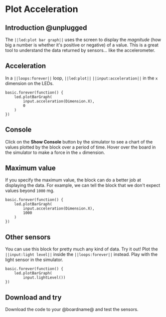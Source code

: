 # Plot Acceleration

## Introduction @unplugged

The ``||led:plot bar graph||`` uses the screen to display the _magnitude_ (how big a number is whether it's positive or negative) of a value. This is a great tool to understand the data returned by sensors... like the accelerometer.

## Acceleration

In a ``||loops:forever||`` loop, ``||led:plot||`` ``||input:acceleration||`` in the ``x`` dimension on the LEDs.

```blocks
basic.forever(function() {
    led.plotBarGraph(
        input.acceleration(Dimension.X),
        0
    )
})
```

## Console

Click on the **Show Console** button by the simulator to see a chart of the values plotted by the block over a period of time. Hover over the board in the simulator to make a force in the ``x`` dimension.

## Maximum value

If you specify the maximum value, the block can do a better job at displaying the data. 
For example, we can tell the block that we don't expect values beyond ``1000`` mg.

```blocks
basic.forever(function() {
    led.plotBarGraph(
        input.acceleration(Dimension.X),
        1000
    )
})
```

## Other sensors

You can use this block for pretty much any kind of data. Try it out! Plot the ``||input:light level||`` inside the ``||loops:forever||`` instead. Play with the light sensor in the simulator. 

```blocks
basic.forever(function() {
    led.plotBarGraph(
        input.lightLevel())
})
```

## Download and try

Download the code to your @boardname@ and test the sensors.